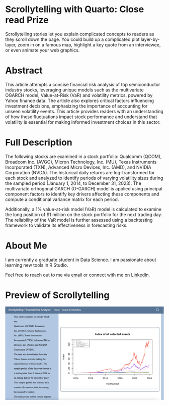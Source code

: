 # Scrollytelling with Quarto: Close read Prize

Scrollytelling stories let you explain complicated concepts to readers as they scroll down the page. You could build up a complicated plot layer-by-layer, zoom in on a famous map, highlight a key quote from an interviewee, or even animate your web graphics.

# Abstract 

This article attempts a concise financial risk analysis of top semiconductor industry stocks, leveraging unique models such as the multivariate OGARCH model, Value-at-Risk (VaR) and volatility metrics, powered by Yahoo finance data. The article also explores critical factors influencing investment decisions, emphasizing the importance of accounting for unseen volatility events. This article provides readers with an understanding of how these fluctuations impact stock performance and understand that volatility is essential for making informed investment choices in this sector.

# Full Description 

The following stocks are examined in a stock portfolio: Qualcomm (QCOM), Broadcom Inc. (AVGO), Micron Technology, Inc. (MU), Texas Instruments Incorporated (TXN), Advanced Micro Devices, Inc. (AMD), and NVIDIA Corporation (NVDA). The historical daily returns are log-transformed for each stock and analyzed to identify periods of varying volatility sizes during the sampled period (January 1, 2014, to December 31, 2023). The multivariate orthogonal GARCH (O-GARCH) model is applied using principal component factors to identify key drivers affecting these components and compute a conditional variance matrix for each period.

Additionally, a 1% value-at-risk model (VaR) model is calculated to examine the long position of $1 million on the stock portfolio for the next trading day. The reliability of the VaR model is further assessed using a backtesting framework to validate its effectiveness in forecasting risks.

# About Me
I am currently a graduate student in Data Science. I am passionate about learning new tools in R Studio.

Feel free to reach out to me via [email](mailto:atomamaro@gmail.com) or connect with me on [LinkedIn](www.linkedin.com/in/erika-atoma-a71917186).

# Preview of Scrollytelling 

![preview of my scrollytellying page](https://github.com/erica-prog/erica-prog.github.io/blob/main/image/preview_scrollytelling.png)

